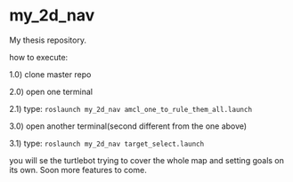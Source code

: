 # my_2d_nav

My thesis repository.

how to execute:

1.0) clone master repo

2.0) open one terminal

2.1) type: `roslaunch my_2d_nav amcl_one_to_rule_them_all.launch`

3.0) open another terminal(second different from the one above)

3.1) type: `roslaunch my_2d_nav target_select.launch`

you will se the turtlebot trying to cover the whole map and setting goals on its own.
Soon more features to come.
